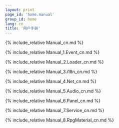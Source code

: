 ```yaml
---
layout: print
page_id: 'home.manual'
group_id: home
lang: cn
title: '用户手册'
---
```

{% include_relative Manual_cn.md %}

{% include_relative Manual_1.Event_cn.md %}

{% include_relative Manual_2.Loader_cn.md %}

{% include_relative Manual_3.i18n_cn.md %}

{% include_relative Manual_4.Net_cn.md %}

{% include_relative Manual_5.Audio_cn.md %}

{% include_relative Manual_6.Panel_cn.md %}

{% include_relative Manual_7.Service_cn.md %}

{% include_relative Manual_8.RpgMaterial_cn.md %}